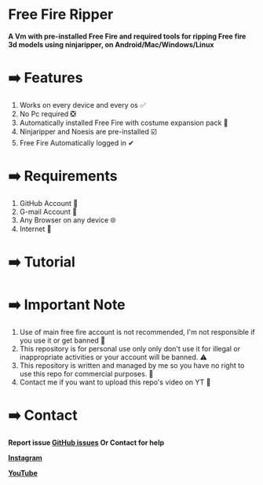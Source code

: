 # Free Fire Ripper
**A Vm with pre-installed Free Fire and required tools for ripping Free fire 3d models using ninjaripper, on Android/Mac/Windows/Linux**

# ➡️ Features
1. Works on every device and every os ✅
2. No Pc required ❎
3. Automatically installed Free Fire with costume expansion pack 🤩
4. Ninjaripper and Noesis are pre-installed ☑️
5. Free Fire Automatically logged in ✔
# ➡️ Requirements 
1. GitHub Account 🔑
2. G-mail Account 📧
3. Any Browser on any device 🌐
4. Internet 🛜

# ➡️ Tutorial


# ➡️ Important Note
1. Use of main free fire account is not recommended, I'm not responsible if you use it or get banned 🚫 
1. This repository is for personal use only only don't use it for illegal or inappropriate activities or your account will be banned. ⚠️
2. This repository is written and managed by me so you have no right to use this repo for commercial purposes. 👿
3. Contact me if you want to upload this repo's video on YT 📮

# ➡️ Contact

**Report issue [GitHub issues](https://github.com/inderxkang/Mixamo/issues)
Or Contact for help**

**[Instagram](https://www.instagram.com/inderx_kang)**

**[YouTube](https://youtube.com/@GW_KANG)**


